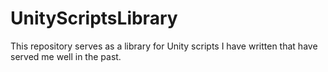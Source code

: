 # UnityScriptsLibrary
This repository serves as a library for Unity scripts I have written that have served me well in the past. 
